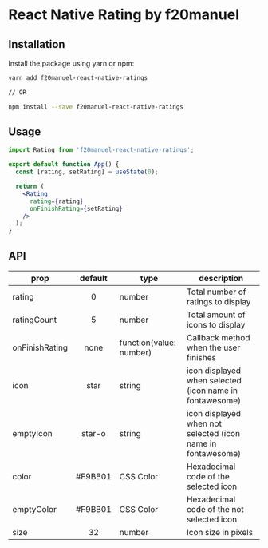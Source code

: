 # React Native Rating by f20manuel

## Installation

Install the package using yarn or npm:

```bash
yarn add f20manuel-react-native-ratings

// OR

npm install --save f20manuel-react-native-ratings
```

## Usage

```jsx
import Rating from 'f20manuel-react-native-ratings';

export default function App() {
  const [rating, setRating] = useState(0);

  return (
    <Rating
      rating={rating}
      onFinishRating={setRating}
    />
  );
}
```

## API

|prop|default|type|description|
|--|:--:|--|--|
|rating|0|number|Total number of ratings to display|
|ratingCount|5|number|Total amount of icons to display|
|onFinishRating|none|function(value: number)|Callback method when the user finishes| rating. Gives you the final rating value as a whole number|
|icon|star|string|icon displayed when selected (icon name in fontawesome)|
|emptyIcon|star-o|string|icon displayed when not selected (icon name in fontawesome)|
|color|#F9BB01|CSS Color|Hexadecimal code of the selected icon|
|emptyColor|#F9BB01|CSS Color|Hexadecimal code of the not selected icon|
|size|32|number|Icon size in pixels|
